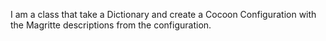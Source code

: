 I am a class that take a Dictionary and create a Cocoon Configuration with the Magritte descriptions from the configuration.